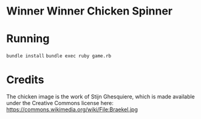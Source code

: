 # Winner Winner Chicken Spinner

# Running

`bundle install`
`bundle exec ruby game.rb`

# Credits

The chicken image is the work of Stijn Ghesquiere, which is made available under the Creative Commons license here: https://commons.wikimedia.org/wiki/File:Braekel.jpg